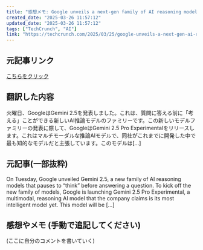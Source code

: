 ```yaml
---
title: "感想メモ: Google unveils a next-gen family of AI reasoning models"
created_date: "2025-03-26 11:57:12"
updated_date: "2025-03-26 11:57:12"
tags: ["TechCrunch", "AI"]
link: "https://techcrunch.com/2025/03/25/google-unveils-a-next-gen-ai-reasoning-model/"
---
```

## 元記事リンク
[こちらをクリック](https://techcrunch.com/2025/03/25/google-unveils-a-next-gen-ai-reasoning-model/)

## 翻訳した内容
火曜日、GoogleはGemini 2.5を発表しました。これは、質問に答える前に「考える」ことができる新しいAI推論モデルのファミリーです。この新しいモデルファミリーの発表に際して、GoogleはGemini 2.5 Pro Experimentalをリリースします。これはマルチモーダルな推論AIモデルで、同社がこれまでに開発した中で最も知的なモデルだと主張しています。このモデルは[...]

## 元記事(一部抜粋)
On Tuesday, Google unveiled Gemini 2.5, a new family of AI reasoning models that pauses to “think” before answering a question. To kick off the new family of models, Google is launching Gemini 2.5 Pro Experimental, a multimodal, reasoning AI model that the company claims is its most intelligent model yet. This model will be […]

## 感想やメモ (手動で追記してください)
(ここに自分のコメントを書いていく)
